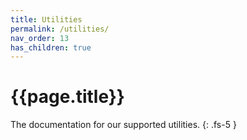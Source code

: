 ```yaml
---
title: Utilities
permalink: /utilities/
nav_order: 13
has_children: true
---
```


# {{page.title}}

The documentation for our supported utilities.
{: .fs-5 }